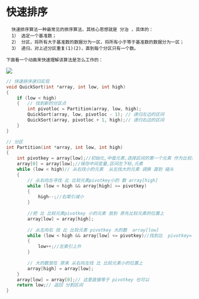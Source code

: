 # 快速排序 
      快速排序算法一种最常见的排序算法，其核心思想就是 分治 ，具体的：
      1） 选定一个基准数；
      2） 分区，将所有大于基准数的数据分为一区，将所有小于等于基准数的数据分为一区；
      3） 递归，对上述分区重复(1)(2)，直到每个分区只有一个数。 
      
    下面看一个动画来快速理解该算法是怎么工作的：
![](https://github.com/Ewenwan/ShiYanLou/blob/master/Algorithm/img/quick_sort.gif)
      
```c
// 快速排序递归实现
void QuickSort(int *array, int low, int high)
{
    if (low < high)
    {   // 找到新的分区点
        int pivotloc = Partition(array, low, high);
        QuickSort(array, low, pivotloc - 1); // 递归左边的区间 
        QuickSort(array, pivotloc + 1, high);// 递归右边的区间 
    }
}

// 分区
int Partition(int *array, int low, int high)
{
    int pivotkey = array[low];//初始化,中值元素,选择区间的第一个元素 作为比较元素
    array[0] = array[low];//保存中间变量,区间左下标,元素 
    while (low < high)// 从右找小的元素  从左找大的元素 调换 直到 碰头
    {
        // 从右向左寻找 比 比较元素pivotkey小的 数 array[high]
        while (low < high && array[high] >= pivotkey)
        {
            high--;//右索引减小
        }
        
        //把 比 比较元素pivotkey 小的元素 放到 原先比较元素的位置上 
        array[low] = array[high];
        
        // 从左向右 找 比 比较元素 pivotkey 大的数  array[low]
        while (low < high && array[low] <= pivotkey)//找到比  pivotkey= array[low]大的元素 
        {
            low++;//左索引上升
        }
        
        // 大的数放在 原来 从右向左找 比 比较元素小的位置上 
        array[high] = array[low];
    }
    array[low] = array[0];// 这里直接等于 pivotkey 也可以
    return low;// 返回 分割区间
}
```
      
